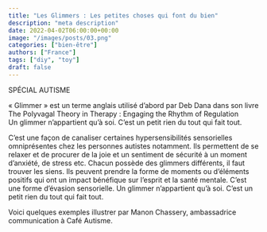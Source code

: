 ```yaml
---
title: "Les Glimmers : Les petites choses qui font du bien"
description: "meta description"
date: 2022-04-02T06:00:00+00:00
image: "/images/posts/03.png"
categories: ["bien-être"]
authors: ["France"]
tags: ["diy", "toy"]
draft: false
---
```

SPÉCIAL AUTISME 


« Glimmer » est un terme anglais utilisé d’abord par Deb Dana dans son livre The Polyvagal Theory in Therapy : Engaging the Rhythm of Regulation  
Un glimmer n’appartient qu’à soi. C’est un petit rien du tout qui fait tout. 


C’est une façon de canaliser certaines hypersensibilités sensorielles omniprésentes chez les personnes autistes notamment. Ils permettent de se relaxer et de procurer de la joie et un sentiment de sécurité à un moment d’anxiété, de stress etc. 
Chacun possède des glimmers différents, il faut trouver les siens. 
Ils peuvent prendre la forme de moments ou d’éléments positifs qui ont un impact bénéfique sur l’esprit et la santé mentale. C’est une forme d’évasion sensorielle. 
Un glimmer n’appartient qu’à soi. C’est un petit rien du tout qui fait tout. 


Voici quelques exemples illustrer par Manon Chassery, ambassadrice communication à Café Autisme.